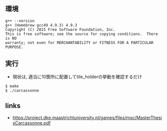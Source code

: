 ## 環境
```
g++ --version
g++ (Homebrew gcc49 4.9.3) 4.9.3
Copyright (C) 2015 Free Software Foundation, Inc.
This is free software; see the source for copying conditions.  There is NO
warranty; not even for MERCHANTABILITY or FITNESS FOR A PARTICULAR PURPOSE.
```

## 実行
- 現状は, 適当に10箇所に配置してtile_holderの挙動を確認するだけ
```
$ make
$ ./carcassonne
```

## links
- https://project.dke.maastrichtuniversity.nl/games/files/msc/MasterThesisCarcassonne.pdf
